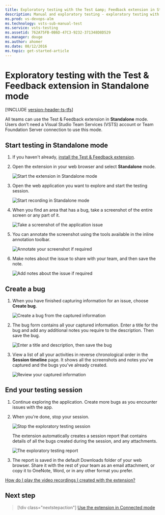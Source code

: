 ```yaml
---
title: Exploratory testing with the Test &amp; Feedback extension in Standalone mode
description: Manual and exploratory testing - exploratory testing with the Test &amp; Feedback extension  in Standalone mode
ms.prod: vs-devops-alm
ms.technology: vsts-sub-manual-test
ms.service: vsts-testing
ms.assetid: 762A75FB-0B6D-47C3-9232-371348D8D529
ms.manager: douge
ms.author: ahomer
ms.date: 08/12/2016
ms.topic: get-started-article
---
```


# Exploratory testing with the Test &amp; Feedback extension in Standalone mode

[!INCLUDE [version-header-ts-tfs](_shared/version-header-ts-tfs.md)] 

All teams can use the Test &amp; Feedback extension in **Standalone** mode. 
Users don't need a Visual Studio Team Services (VSTS) account 
or Team Foundation Server connection to use this mode.

<a name="testmode"></a>
## Start testing in Standalone mode

1. If you haven't already, [install the Test &amp; Feedback extension](getting-started/perform-exploratory-tests.md).

1. Open the extension in your web browser and select **Standalone** mode.

   ![Start the extension in Standalone mode](_img/standalone-mode-exploratory-testing/standalonemode-01.png)

1. Open the web application you want to explore and
   start the testing session.

   ![Start recording in Standalone mode](_img/standalone-mode-exploratory-testing/standalonemode-02.png)

1. When you find an area that has a bug, take a screenshot of the entire screen or any part of it.

   ![Take a screenshot of the application issue](_img/standalone-mode-exploratory-testing/standalonemode-03.png)

1. You can annotate the screenshot using the tools available in the inline annotation toolbar. 

   ![Annotate your screenshot if required](_img/standalone-mode-exploratory-testing/standalonemode-04.png)

1. Make notes about the issue to share with your team, and then save the note.

   ![Add notes about the issue if required](_img/standalone-mode-exploratory-testing/standalonemode-05.png)

<a name="createbug"></a>
## Create a bug

1. When you have finished capturing information for an issue, choose **Create bug**.

   ![Create a bug from the captured information](_img/standalone-mode-exploratory-testing/standalonemode-06.png)

1. The bug form contains all your captured information. 
   Enter a title for the bug and add any additional notes 
   you require to the description. Then save the bug.

   ![Enter a title and description, then save the bug](_img/standalone-mode-exploratory-testing/standalonemode-07.png)

1. View a list of all your activities in reverse chronological
   order in the **Session timeline** page. It shows all the
   screenshots and notes you've captured and the bugs you've already created.

   ![Review your captured information](_img/standalone-mode-exploratory-testing/standalonemode-07a.png)

<a name="endsession"></a>
## End your testing session

1. Continue exploring the application. Create more bugs as you encounter
   issues with the app.
   
1. When you're done, stop your session.

   ![Stop the exploratory testing session](_img/standalone-mode-exploratory-testing/standalonemode-08.png)

   The extension automatically creates a session report that contains 
   details of all the bugs created during the session, and any attachments. 
  
   ![The exploratory testing report](_img/standalone-mode-exploratory-testing/standalonemode-09.png)

1. The report is saved in the default Downloads folder of your web browser. 
   Share it with the rest of your team as an email attachment, or 
   copy it to OneNote, Word, or in any other format you prefer.

[How do I play the video recordings I created with the extension?](reference-qa.md#recording-playback)

## Next step

> [!div class="nextstepaction"]
> [Use the extension in Connected mode](connected-mode-exploratory-testing.md)

